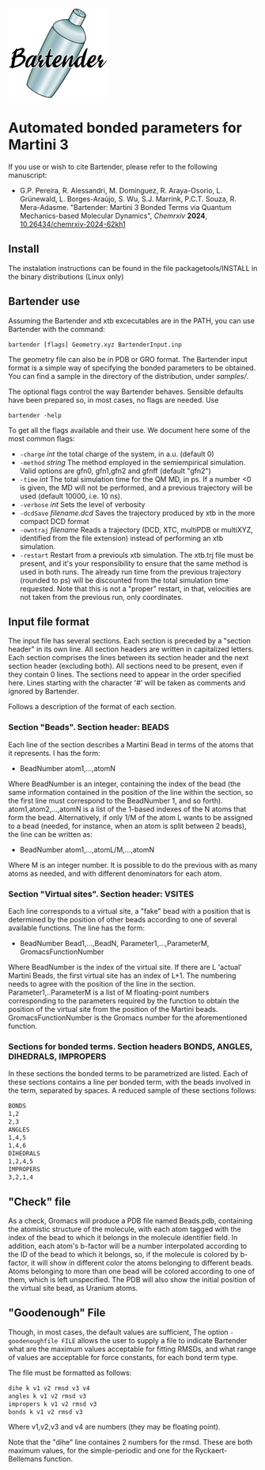 ![Bartender](graphics/logo_trazo_33.png)

# Automated bonded parameters for Martini 3

If you use or wish to cite Bartender, please refer to the following manuscript:

- G.P. Pereira, R. Alessandri, M. Domínguez, R. Araya-Osorio, L. Grünewald,
  L. Borges-Araújo, S. Wu, S.J. Marrink, P.C.T. Souza, R. Mera-Adasme.
  "Bartender: Martini 3 Bonded Terms via Quantum Mechanics-based Molecular Dynamics",
  *Chemrxiv* **2024**, [10.26434/chemrxiv-2024-62kh1](https://doi.org/10.26434/chemrxiv-2024-62kh1)
 

## Install 

The instalation instructions can be found in the file
packagetools/INSTALL in the binary distributions (Linux only)

## Bartender use

Assuming the Bartender and xtb excecutables are in the PATH, you
can use Bartender with the command:

```
bartender [flags] Geometry.xyz BartenderInput.inp
```

The geometry file can also be in PDB or GRO format. The Bartender input format
is a simple way of specifying the bonded parameters to be obtained. You can find a
sample in the directory of the distribution, under _samples/_.

The optional flags control the way Bartender behaves. Sensible defaults have been prepared so, in
most cases, no flags are needed. Use

```
bartender -help
```

To get all the flags available and their use. We document here some of the most common flags:

*  `-charge` _int_ the total charge of the system, in a.u. (default 0)
*  `-method` _string_ The method employed in the semiempirical simulation. Valid options are gfn0, gfn1,gfn2 and gfnff (default "gfn2")
*  `-time` _int_ The total simulation time for the QM MD, in ps. If a number <0 is given, the MD will not be performed, and a previous trajectory will be used (default 10000, i.e. 10 ns).
*  `-verbose` _int_  Sets the level of verbosity
*  `-dcdSave` _filename.dcd_ Saves the trajectory produced by xtb in the more compact DCD format
*  `-owntraj` _filename_ Reads a trajectory (DCD, XTC, multiPDB or multiXYZ, identified from the file extension) instead of performing an xtb simulation.
*  `-restart` Restart from a previouls xtb simulation. The xtb.trj file must be present, and it's your responsibility to ensure that the same method is used in both runs. The already run time from the previous trajectory (rounded to ps) will be discounted from the total simulation time requested. Note that this is not a "proper" restart, in that, velocities are not taken from the previous run, only coordinates.


## Input file format

The input file has several sections. Each section is preceded by a "section header" in its own line. All section headers are written in capitalized letters. Each section comprises the lines between its section header and the next section header (excluding both). All sections need to be present, even if they contain 0 lines. The sections need to appear in the order specified here. 
Lines starting with the character '\#' will be taken as comments and ignored by Bartender. 

Follows a description of the format of each section.

### Section "Beads". Section header: BEADS
Each line of the section describes a Martini Bead in terms of the atoms that it represents. I has the form:

* BeadNumber atom1,...,atomN 

Where BeadNumber is an integer, containing the index of the bead (the same information contained in the position of the line within the section, so the first line must correspond to the BeadNumber 1, and so forth). atom1,atom2,...,atomN is a list of the 1-based indexes of the N atoms that form the bead. Alternatively, if only 1/M of the atom L wants to be assigned to a bead (needed, for instance, when an atom is split between 2 beads), the line can be written as:

* BeadNumber atom1,...,atomL/M,...,atomN 

Where M is an integer number. It is possible to do the previous with as many atoms as needed, and with different denominators for each atom.

### Section "Virtual sites". Section header: VSITES
Each line corresponds to a virtual site, a "fake" bead with a position that is determined by the position of other beads according to one of several available functions. The line has the form:

* BeadNumber  Bead1,...,BeadN, Parameter1,...,ParameterM, GromacsFunctionNumber

Where BeadNumber is the index of the virtual site. If there are L 'actual' Martini Beads, the first virtual site has an index of L+1. The numbering needs to agree with the position of the line in the section. Parameter1,..ParameterM is a list of M floating-point numbers corresponding to the parameters required by the function to obtain the position of the virtual site from the position of the Martini beads. GromacsFunctionNumber is the Gromacs number for the aforementioned function.


### Sections for bonded terms. Section headers BONDS, ANGLES, DIHEDRALS, IMPROPERS

In these sections the bonded terms to be parametrized are listed.
Each of these sections contains a line per bonded term, with the beads involved in the term,
separated by spaces. A reduced sample of these sections follows:

```
BONDS
1,2
2,3
ANGLES
1,4,5 
1,4,6
DIHEDRALS
1,2,4,5
IMPROPERS  
3,2,1,4
```

## "Check" file

As a check, Gromacs will produce a PDB file named Beads.pdb, containing the atomistic structure of the molecule, with each atom tagged with the index of the bead to which it belongs in the molecule identifier field. In addition, each atom's b-factor will be a number interpolated according to the ID of the bead to which it belongs, so, if the molecule is colored by b-factor, it will show in different color the atoms belonging to different beads. Atoms belonging to more than one bead will be colored according to one of them, which is left unspecified. The PDB will also show the initial position of the virtual site bead, as Uranium atoms.


## "Goodenough" File

Though, in most cases, the default values are sufficient, The option ```-goodenoughfile FILE``` allows the user to supply a file to indicate Bartender what are the maximum values acceptable for fitting RMSDs, and what range of values are acceptable for force constants, for each bond term type.

The file must be formatted as follows:

```
dihe k v1 v2 rmsd v3 v4
angles k v1 v2 rmsd v3
impropers k v1 v2 rmsd v3
bonds k v1 v2 rmsd v3
```

Where v1,v2,v3 and v4 are numbers (they may be floating point).

Note that the "dihe" line containes 2 numbers for the rmsd. 
These are both maximum values, for the simple-periodic and one for the
Ryckaert-Bellemans function.
